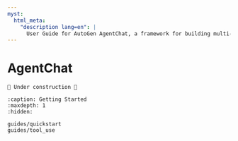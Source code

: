 ```yaml
---
myst:
  html_meta:
    "description lang=en": |
      User Guide for AutoGen AgentChat, a framework for building multi-agent applications with AI agents.
---
```


# AgentChat

```{warning}
🚧 Under construction 🚧
```

```{toctree}
:caption: Getting Started
:maxdepth: 1
:hidden:

guides/quickstart
guides/tool_use
```
